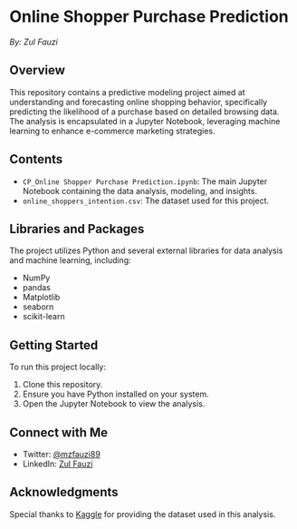 # Online Shopper Purchase Prediction
_By: Zul Fauzi_

## Overview
This repository contains a predictive modeling project aimed at understanding and forecasting online shopping behavior, specifically predicting the likelihood of a purchase based on detailed browsing data. The analysis is encapsulated in a Jupyter Notebook, leveraging machine learning to enhance e-commerce marketing strategies.

## Contents
- `CP_Online Shopper Purchase Prediction.ipynb`: The main Jupyter Notebook containing the data analysis, modeling, and insights.
- `online_shoppers_intention.csv`: The dataset used for this project.

## Libraries and Packages
The project utilizes Python and several external libraries for data analysis and machine learning, including:
- NumPy
- pandas
- Matplotlib
- seaborn
- scikit-learn

## Getting Started
To run this project locally:
1. Clone this repository.
2. Ensure you have Python installed on your system.
3. Open the Jupyter Notebook to view the analysis.

## Connect with Me
- Twitter: [@mzfauzi89](https://twitter.com/mzfauzi89)
- LinkedIn: [Zul Fauzi](https://www.linkedin.com/in/mzfauzi89/)

## Acknowledgments
Special thanks to [Kaggle](https://www.kaggle.com/datasets/imakash3011/online-shoppers-purchasing-intention-dataset) for providing the dataset used in this analysis.